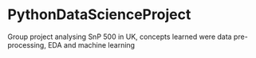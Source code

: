# PythonDataScienceProject
Group project analysing SnP 500 in UK, concepts learned were data pre-processing, EDA and machine learning
